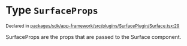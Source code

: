 # Type `SurfaceProps`
<sub>Declared in [packages/sdk/app-framework/src/plugins/SurfacePlugin/Surface.tsx:29](https://github.com/dxos/dxos/blob/5edae0c63/packages/sdk/app-framework/src/plugins/SurfacePlugin/Surface.tsx#L29)</sub>


SurfaceProps are the props that are passed to the Surface component.



